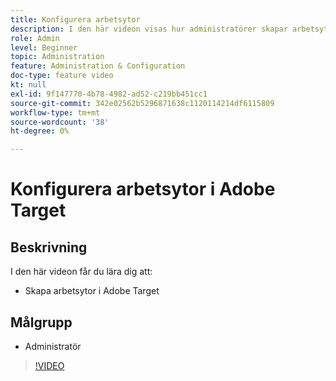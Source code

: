 ```yaml
---
title: Konfigurera arbetsytor
description: I den här videon visas hur administratörer skapar arbetsytor i Adobe Target.
role: Admin
level: Beginner
topic: Administration
feature: Administration & Configuration
doc-type: feature video
kt: null
exl-id: 9f147770-4b78-4982-ad52-c219bb451cc1
source-git-commit: 342e02562b5296871638c1120114214df6115809
workflow-type: tm+mt
source-wordcount: '38'
ht-degree: 0%

---
```


# Konfigurera arbetsytor i Adobe Target

## Beskrivning

I den här videon får du lära dig att:

* Skapa arbetsytor i Adobe Target

## Målgrupp

* Administratör

>[!VIDEO](https://video.tv.adobe.com/v/19463/?quality=12)
